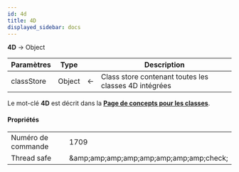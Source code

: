 ```yaml
---
id: 4d
title: 4D
displayed_sidebar: docs
---
```


**4D** -> Object

| Paramètres | Type   |   | Description                                           |
| ---------- | ------ | - | ----------------------------------------------------- |
| classStore | Object | ← | Class store contenant toutes les classes 4D intégrées |

Le mot-clé **4D** est décrit dans la [**Page de concepts pour les classes**](../Concepts/classes.md#4d).

#### Propriétés

|                    |                                                                 |
| ------------------ | --------------------------------------------------------------- |
| Numéro de commande | 1709                                                            |
| Thread safe        | &amp;amp;amp;amp;amp;amp;amp;amp;amp;check; |
